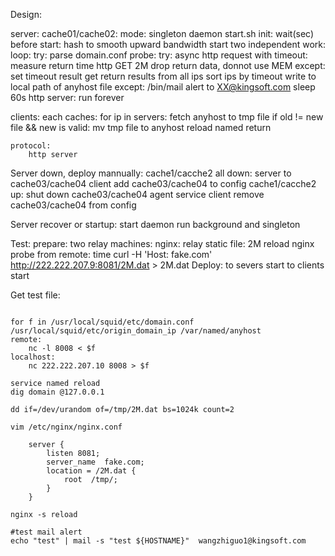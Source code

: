 Design:

server: cache01/cache02:
    mode: singleton daemon start.sh
    init:
        wait(sec) before start: hash to smooth upward bandwidth
    start two independent work:
        loop:
            try:
                parse domain.conf
                probe:
                    try:
                        async http request with timeout:
                        measure return time http GET 2M
                        drop return data, donnot use MEM
                    except:
                        set timeout result
                get return results from all ips
                sort ips by timeout
                write to local path of anyhost file
            except:
                /bin/mail alert to XX@kingsoft.com
            sleep 60s
        http server:
            run forever

clients: each caches:
    for ip in servers:
        fetch anyhost to tmp file
        if old != new file && new is valid:
            mv tmp file to anyhost
            reload named
            return

    protocol:
        http server

Server down, deploy mannually:
    cache1/cacche2 all down:
        server to cache03/cache04
        client add cache03/cache04 to config
    cache1/cacche2 up:
        shut down cache03/cache04 agent service
        client remove cache03/cache04 from config

Server recover or startup:
    start daemon
    run background and singleton

Test:
    prepare:
        two relay machines:
            nginx:
                relay static file: 2M
                reload nginx
        probe from remote:
            time curl -H 'Host: fake.com' http://222.222.207.9:8081/2M.dat > 2M.dat
Deploy:
    to severs
        start
    to clients
        start

Get test file:
```

for f in /usr/local/squid/etc/domain.conf /usr/local/squid/etc/origin_domain_ip /var/named/anyhost
remote:
    nc -l 8008 < $f
localhost:
    nc 222.222.207.10 8008 > $f

service named reload
dig domain @127.0.0.1

dd if=/dev/urandom of=/tmp/2M.dat bs=1024k count=2

vim /etc/nginx/nginx.conf

    server {
        listen 8081;
        server_name  fake.com;
        location = /2M.dat {
            root  /tmp/;
        }
    }

nginx -s reload

#test mail alert
echo "test" | mail -s "test ${HOSTNAME}"  wangzhiguo1@kingsoft.com

```
